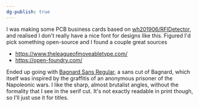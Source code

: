```yaml
---
dg-publish: true
---
```

I was making some PCB business cards based on [wh201906/RFIDetector](https://github.com/wh201906/RFIDetector/), and realised I don't really have a nice font for designs like this.
Figured I'd pick something open-source and I found a couple great sources
* https://www.theleagueofmoveabletype.com/
* https://open-foundry.com/

Ended up going with [Bagnard Sans Regular](https://open-foundry.com/fonts/bagnard_sans_regular), a sans cut of Bagnard, which itself was inspired by the graffitis of an anonymous prisoner of the Napoleonic wars.
I like the sharp, almost brutalist angles, without the formality that I see in the serif cut. It's not exactly readable in print though, so I'll just use it for titles.